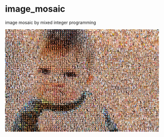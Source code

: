 # image_mosaic
image mosaic by mixed integer programming

![Alt text](/mosaic_image_constr5_big_001.jpg )
